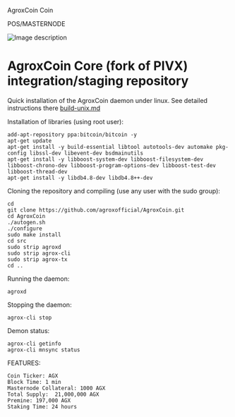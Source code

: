 AgroxCoin Coin
 
POS/MASTERNODE
 
 ![Image description](http://66.42.42.97/img/1.png)
 
 AgroxCoin Core (fork of PIVX) integration/staging repository
======================================

Quick installation of the AgroxCoin daemon under linux. See detailed instructions there [build-unix.md](build-unix.md)

Installation of libraries (using root user):

    add-apt-repository ppa:bitcoin/bitcoin -y
    apt-get update
    apt-get install -y build-essential libtool autotools-dev automake pkg-config libssl-dev libevent-dev bsdmainutils
    apt-get install -y libboost-system-dev libboost-filesystem-dev libboost-chrono-dev libboost-program-options-dev libboost-test-dev libboost-thread-dev
    apt-get install -y libdb4.8-dev libdb4.8++-dev

Cloning the repository and compiling (use any user with the sudo group):

    cd
    git clone https://github.com/agroxofficial/AgroxCoin.git
    cd AgroxCoin
    ./autogen.sh
    ./configure
    sudo make install
    cd src
    sudo strip agroxd
    sudo strip agrox-cli
    sudo strip agrox-tx
    cd ..

Running the daemon:

    agroxd 

Stopping the daemon:

    agrox-cli stop

Demon status:

    agrox-cli getinfo
    agrox-cli mnsync status
 
 


FEATURES:
 
	Coin Ticker: AGX
	Block Time: 1 min
	Masternode Collateral: 1000 AGX
	Total Supply:  21,000,000 AGX
	Premine: 197,000 AGX
	Staking Time: 24 hours

 

